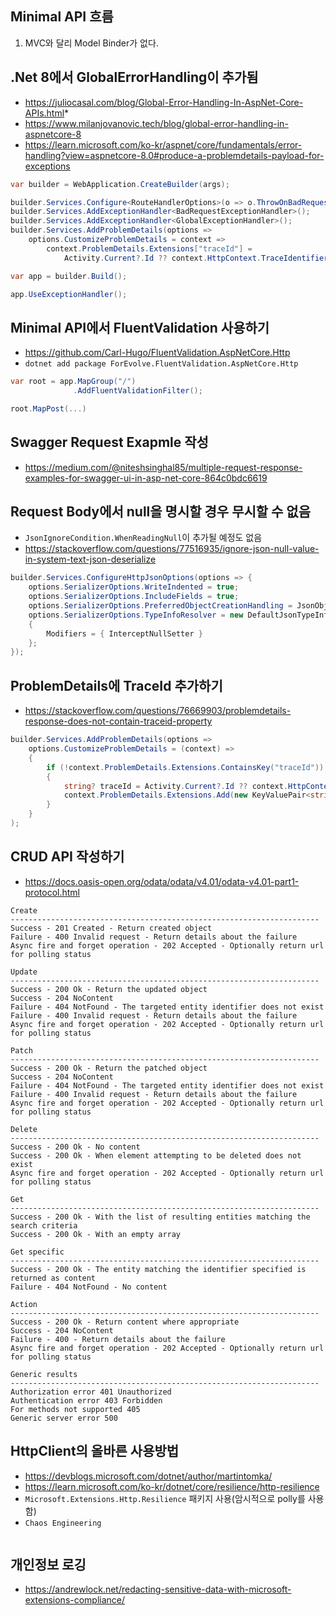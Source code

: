## Minimal API 흐름

1. MVC와 달리 Model Binder가 없다.


## .Net 8에서 GlobalErrorHandling이 추가됨
* https://juliocasal.com/blog/Global-Error-Handling-In-AspNet-Core-APIs.html*
* https://www.milanjovanovic.tech/blog/global-error-handling-in-aspnetcore-8
* https://learn.microsoft.com/ko-kr/aspnet/core/fundamentals/error-handling?view=aspnetcore-8.0#produce-a-problemdetails-payload-for-exceptions

```csharp
var builder = WebApplication.CreateBuilder(args);

builder.Services.Configure<RouteHandlerOptions>(o => o.ThrowOnBadRequest = true);
builder.Services.AddExceptionHandler<BadRequestExceptionHandler>();
builder.Services.AddExceptionHandler<GlobalExceptionHandler>();
builder.Services.AddProblemDetails(options =>
    options.CustomizeProblemDetails = context =>
        context.ProblemDetails.Extensions["traceId"] =
            Activity.Current?.Id ?? context.HttpContext.TraceIdentifier);

var app = builder.Build();

app.UseExceptionHandler();
```

## Minimal API에서 FluentValidation 사용하기
* https://github.com/Carl-Hugo/FluentValidation.AspNetCore.Http
* `dotnet add package ForEvolve.FluentValidation.AspNetCore.Http`
```csharp
var root = app.MapGroup("/")
              .AddFluentValidationFilter();

root.MapPost(...)
```

## Swagger Request Exapmle 작성
* https://medium.com/@niteshsinghal85/multiple-request-response-examples-for-swagger-ui-in-asp-net-core-864c0bdc6619

## Request Body에서 null을 명시할 경우 무시할 수 없음
* `JsonIgnoreCondition.WhenReadingNull`이 추가될 예정도 없음
* https://stackoverflow.com/questions/77516935/ignore-json-null-value-in-system-text-json-deserialize

```csharp
builder.Services.ConfigureHttpJsonOptions(options => {
    options.SerializerOptions.WriteIndented = true;
    options.SerializerOptions.IncludeFields = true;
    options.SerializerOptions.PreferredObjectCreationHandling = JsonObjectCreationHandling.Populate;
    options.SerializerOptions.TypeInfoResolver = new DefaultJsonTypeInfoResolver
    {
        Modifiers = { InterceptNullSetter }
    };
});
```

## ProblemDetails에 TraceId 추가하기
* https://stackoverflow.com/questions/76669903/problemdetails-response-does-not-contain-traceid-property
```csharp
builder.Services.AddProblemDetails(options =>
    options.CustomizeProblemDetails = (context) =>
    {
        if (!context.ProblemDetails.Extensions.ContainsKey("traceId"))
        { 
            string? traceId = Activity.Current?.Id ?? context.HttpContext.TraceIdentifier;
            context.ProblemDetails.Extensions.Add(new KeyValuePair<string, object?>("traceId", traceId));
        }
    }
);
```

## CRUD API 작성하기
* https://docs.oasis-open.org/odata/odata/v4.01/odata-v4.01-part1-protocol.html
```
Create
---------------------------------------------------------------------
Success - 201 Created - Return created object
Failure - 400 Invalid request - Return details about the failure
Async fire and forget operation - 202 Accepted - Optionally return url for polling status

Update
---------------------------------------------------------------------
Success - 200 Ok - Return the updated object
Success - 204 NoContent
Failure - 404 NotFound - The targeted entity identifier does not exist
Failure - 400 Invalid request - Return details about the failure
Async fire and forget operation - 202 Accepted - Optionally return url for polling status

Patch
---------------------------------------------------------------------
Success - 200 Ok - Return the patched object
Success - 204 NoContent
Failure - 404 NotFound - The targeted entity identifier does not exist
Failure - 400 Invalid request - Return details about the failure
Async fire and forget operation - 202 Accepted - Optionally return url for polling status

Delete
---------------------------------------------------------------------
Success - 200 Ok - No content
Success - 200 Ok - When element attempting to be deleted does not exist
Async fire and forget operation - 202 Accepted - Optionally return url for polling status

Get
---------------------------------------------------------------------
Success - 200 Ok - With the list of resulting entities matching the search criteria
Success - 200 Ok - With an empty array

Get specific
---------------------------------------------------------------------
Success - 200 Ok - The entity matching the identifier specified is returned as content
Failure - 404 NotFound - No content

Action
---------------------------------------------------------------------
Success - 200 Ok - Return content where appropriate
Success - 204 NoContent
Failure - 400 - Return details about the failure
Async fire and forget operation - 202 Accepted - Optionally return url for polling status

Generic results
---------------------------------------------------------------------
Authorization error 401 Unauthorized
Authentication error 403 Forbidden
For methods not supported 405
Generic server error 500
```

## HttpClient의 올바른 사용방법
* https://devblogs.microsoft.com/dotnet/author/martintomka/
* https://learn.microsoft.com/ko-kr/dotnet/core/resilience/http-resilience
* `Microsoft.Extensions.Http.Resilience` 패키지 사용(암시적으로 polly를 사용함)
* `Chaos Engineering`
```

```

## 개인정보 로깅
* https://andrewlock.net/redacting-sensitive-data-with-microsoft-extensions-compliance/
